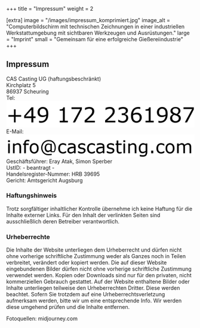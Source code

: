 +++
title = "Impressum"
weight = 2

[extra]
image = "/images/impressum_komprimiert.jpg"
image_alt = "Computerbildschirm mit technischen Zeichnungen in einer industriellen Werkstattumgebung mit sichtbaren Werkzeugen und Ausrüstungen."
large = "Imprint"
small = "Gemeinsam für eine erfolgreiche Gießereiindustrie"
+++

## Impressum

CAS Casting UG (haftungsbeschränkt)  
Kirchplatz 5  
86937 Scheuring  
Tel: ![](/images/telefonnummer.png)  
E-Mail: ![](/images/Email_zugeschnitten.png)  
Geschäftsführer: Eray Atak, Simon Sperber  
UstID: - beantragt -  
Handelsregister-Nummer: HRB 39695  
Gericht: Amtsgericht Augsburg

### Haftungshinweis

Trotz sorgfältiger inhaltlicher Kontrolle übernehme ich keine Haftung für die Inhalte externer Links. Für den Inhalt der verlinkten Seiten sind ausschließlich deren Betreiber verantwortlich.

### Urheberrechte

Die Inhalte der Website unterliegen dem Urheberrecht und dürfen nicht ohne vorherige schriftliche Zustimmung weder als Ganzes noch in Teilen verbreitet, verändert oder kopiert werden. Die auf dieser Website eingebundenen Bilder dürfen nicht ohne vorherige schriftliche Zustimmung verwendet werden. Kopien oder Downloads sind nur für den privaten, nicht kommerziellen Gebrauch gestattet. Auf der Website enthaltene Bilder oder Inhalte unterliegen teilweise den Urheberrechten Dritter. Diese werden beachtet. Sofern Sie trotzdem auf eine Urheberrechtsverletzung aufmerksam werden, bitte wir um eine entsprechende Info. Wir werden diese umgehend prüfen und die Inhalte entfernen.

Fotoquellen: midjourney.com
